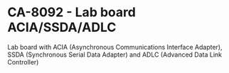 # CA-8092 - Lab board ACIA/SSDA/ADLC
Lab board with ACIA (Asynchronous Communications Interface Adapter), SSDA (Synchronous Serial Data Adapter) and ADLC (Advanced Data Link Controller)
